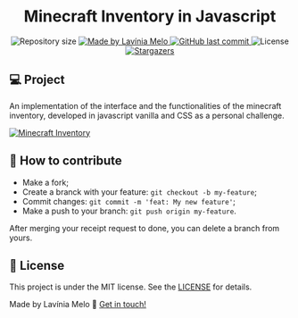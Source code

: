 <h1 align="center">
   Minecraft Inventory in Javascript
</h1>

<p align="center">

  <img alt="Repository size" src="https://img.shields.io/github/repo-size/lavininhamelo/minecraft-inventory-in-javascript">
	
  <a href="https://www.linkedin.com/in/laviniamelo/">
    <img alt="Made by Lavínia Melo" src="https://img.shields.io/badge/made%20by-lavininhamelo-%2304D361">
  </a>

  <a href="https://github.com/lavininhamelo/minecraft-inventory-in-javascript/commits/master">
    <img alt="GitHub last commit" src="https://img.shields.io/github/last-commit/lavininhamelo/minecraft-inventory-in-javascript">
  </a>

  <img alt="License" src="https://img.shields.io/badge/license-MIT-brightgreen">
   <a href="https://github.com/lavininhamelo/minecraft-inventory-in-javascript/stargazers">
       <img alt="Stargazers" src="https://img.shields.io/github/stars/lavininhamelo/minecraft-inventory-in-javascript?style=social">
  </a>
</p>

## 💻 Project

An implementation of the interface and the functionalities of the minecraft inventory, developed in javascript vanilla and CSS as a personal challenge.

[![Minecraft Inventory](https://i.imgur.com/QtTYvuo.gif)](https://codepen.io/lavininhamelo/full/NWxPKLJ)

## 🤔 How to contribute

- Make a fork;
- Create a branck with your feature: `git checkout -b my-feature`;
- Commit changes: `git commit -m 'feat: My new feature'`;
- Make a push to your branch: `git push origin my-feature`.

After merging your receipt request to done, you can delete a branch from yours.

## :memo: License

This project is under the MIT license. See the [LICENSE](https://github.com/lavininhamelo/minecraft-inventory-in-javascript/blob/master/LICENSE) for details.

Made by Lavínia Melo :wave: [Get in touch!](https://www.linkedin.com/in/laviniamelo/)
